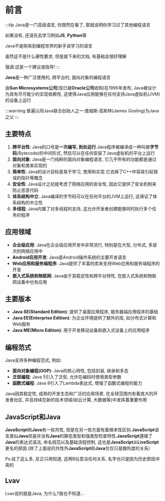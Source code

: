 # 前言

:::tip
Java是一门高级语言, 你既然在看了, 那就说明你学习过了其他编程语言

如果没有, 还请先去学习例如**JS**, **Python**等

Java不是刚来到编程世界的新手该学习的语言

虽然这不是什么硬性要求, 但是接下来的文档, 有基础会很好理解

强调:这是一个建议或指导!
:::

**Java**是一种广泛使用的, 跨平台的, 面向对象的编程语言

由**Sun Microsystems公司**(现已被**Oracle公司**收购)在1995年发布, Java被设计为具有尽可能少的实现依赖性, 这使得Java应用能够在任何支持Java虚拟机(JVM)的设备上运行

:::warning
普遍认同Java联合创始人之一:詹姆斯·高斯林(James Gosling)为Java之父
:::

## 主要特点

1. **跨平台性**: Java的口号是**一次编写, 到处运行**.Java程序被编译成一种叫做**字节码**(Bytecode)的中间形式, 然后可以在任何安装了Java虚拟机的平台上运行
2. **面向对象**: Java是一门纯粹的面向对象编程语言, 它几乎所有的功能都是通过对象和类来实现的
3. **简单性**: Java的设计目标是易于学习, 使用和实现.它去掉了C++中容易引起错误的指针等概念
4. **安全性**: Java设计之初就考虑了网络应用的安全性, 因此它提供了安全机制来防止恶意代码
5. **体系结构中立**: Java编译的字节码可以在任何平台的JVM上运行, 这保证了体系结构的中立性
6. **多线程**: Java内置了对多线程的支持, 这允许开发者创建能够同时执行多个任务的程序

## 应用领域

* **企业级应用**: Java在企业级应用开发中非常流行, 特别是在大型, 分布式, 多层次的网络应用中
* **Android应用开发**: Java是Android操作系统的主要开发语言
* **Web应用和服务端程序**: Java提供了丰富的库来支持Web应用和服务端程序的开发
* **嵌入式系统和物联网**: Java由于其稳定性和跨平台特性, 在嵌入式系统和物联网设备中也有应用

## 主要版本

* **Java SE(Standard Edition)**: 提供了桌面应用程序, 服务器端应用程序的基础
* **Java EE(Enterprise Edition)**: 为企业环境提供了额外的库, 如分布式计算和Web服务
* **Java ME(Micro Edition)**: 用于开发移动设备和嵌入式设备上的应用程序

## 编程范式

Java支持多种编程范式, 例如:

* **面向对象编程(OOP)**: Java的核心特性, 包括封装, 继承和多态
* **泛型编程**: Java 5引入了泛型, 允许在编码时使用类型参数
* **函数式编程**: Java 8引入了Lambda表达式, 增强了函数式编程的能力

Java因其稳定性, 成熟的开发生态和广泛的应用场景, 在全球范围内有着庞大的开发者社区, 并且持续在新的技术领域(如云计算, 大数据等)中发挥着重要作用

## JavaScript和Java

**JavaScript**和**Java**有一些共性, 但是在另一些方面有着根本性区别.**JavaScript**语言类似**Java**但是并没有**Java**的静态类型和强类型检查特性.**JavaScript**遵循了**Java**的表达式语法, 命名规范以及基础流程控制, 这也是**JavaScript**从**LiveScript**更名的原因.(除了上面说的共性外**JavaScript**和**Java**仅仅只是蹭热度的关系)

Ps:说了这么多, 反正只用知道, 这两B玩意没任何关系, 名字也只是因为历史原因冲突的

## Lvav

Lvav说的就是Java, 为什么?我也不知道...
